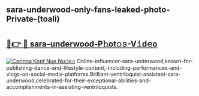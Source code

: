 ## sara-underwood-only-fans​-leaked-photo​-Private-(toali)


# <h2><a href="https://mediaupload.pro?title=sara-underwood&ref=git">🔗👉 🔴 sara-underwood-P𝚑ot𝚘𝚜-V𝚒d𝚎o</a></h2>

[![Corinna Kopf Nue Nu𝚍e𝚜](https://i.imgur.com/0qMVB7G.gif)](https://mediaupload.pro?title=sara-underwood&ref=git)
Online-influencer-sara-underwood,known-for-publishing-dance-and-lifestyle-content,-including-performances-and-vlogs-on-social-media-platforms.Brilliant-ventriloquist-assistant-sara-underwood,celebrated-for-their-exceptional-abilities-and-accomplishments-in-assisting-ventriloquists.  